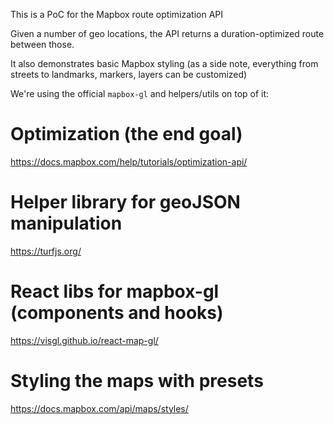 This is a PoC for the Mapbox route optimization API

Given a number of geo locations, the API returns a duration-optimized route between those.

It also demonstrates basic Mapbox styling (as a side note, everything from streets to landmarks, markers, layers can be customized)

We're using the official `mapbox-gl` and helpers/utils on top of it:

# Optimization (the end goal)

<https://docs.mapbox.com/help/tutorials/optimization-api/>

# Helper library for geoJSON manipulation

<https://turfjs.org/>

# React libs for mapbox-gl (components and hooks)

<https://visgl.github.io/react-map-gl/>

# Styling the maps with presets

<https://docs.mapbox.com/api/maps/styles/>


